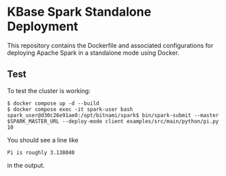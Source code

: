 # KBase Spark Standalone Deployment

This repository contains the Dockerfile and associated configurations for deploying
Apache Spark in a standalone mode using Docker.

## Test

To test the cluster is working:

```
$ docker compose up -d --build
$ docker compose exec -it spark-user bash
spark_user@d30c26e91ae0:/opt/bitnami/spark$ bin/spark-submit --master $SPARK_MASTER_URL --deploy-mode client examples/src/main/python/pi.py 10
```

You should see a line like

```
Pi is roughly 3.138040
```

in the output.

